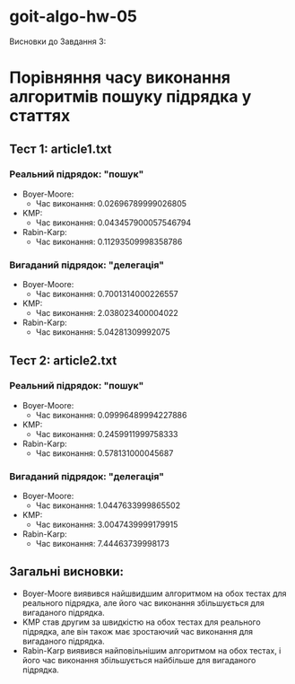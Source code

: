 # goit-algo-hw-05

Висновки до Завдання 3:

# Порівняння часу виконання алгоритмів пошуку підрядка у статтях

## Тест 1: article1.txt

### Реальний підрядок: "пошук"
- Boyer-Moore:
  - Час виконання: 0.02696789999026805
- KMP:
  - Час виконання: 0.043457900057546794
- Rabin-Karp:
  - Час виконання: 0.11293509998358786

### Вигаданий підрядок: "делегація"
- Boyer-Moore:
  - Час виконання: 0.7001314000226557
- KMP:
  - Час виконання: 2.038023400004022
- Rabin-Karp:
  - Час виконання: 5.04281309992075

## Тест 2: article2.txt

### Реальний підрядок: "пошук"
- Boyer-Moore:
  - Час виконання: 0.09996489994227886
- KMP:
  - Час виконання: 0.2459911999758333
- Rabin-Karp:
  - Час виконання: 0.578131000045687

### Вигаданий підрядок: "делегація"
- Boyer-Moore:
  - Час виконання: 1.0447633999865502
- KMP:
  - Час виконання: 3.0047439999179915
- Rabin-Karp:
  - Час виконання: 7.44463739998173

## Загальні висновки:
- Boyer-Moore виявився найшвидшим алгоритмом на обох тестах для реального підрядка, але його час виконання збільшується для вигаданого підрядка.
- KMP став другим за швидкістю на обох тестах для реального підрядка, але він також має зростаючий час виконання для вигаданого підрядка.
- Rabin-Karp виявився найповільнішим алгоритмом на обох тестах, і його час виконання збільшується найбільше для вигаданого підрядка.